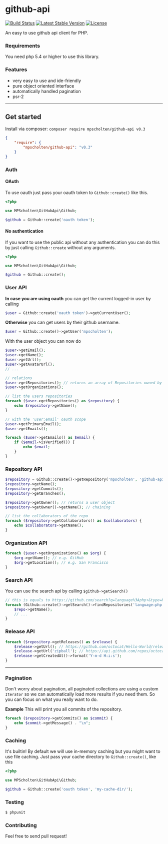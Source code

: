 github-api
==========
[![Build Status](https://travis-ci.org/mpscholten/github-api.png?branch=master)](https://travis-ci.org/mpscholten/github-api) [![Latest Stable Version](https://poser.pugx.org/mpscholten/github-api/v/stable.png)](https://packagist.org/packages/mpscholten/github-api) [![License](https://poser.pugx.org/mpscholten/github-api/license.png)](https://packagist.org/packages/mpscholten/github-api)

An easy to use github api client for PHP.

### Requirements ###
You need php 5.4 or higher to use this library.

### Features ###
* very easy to use and ide-friendly
* pure object oriented interface
* automatically handled pagination
* psr-2
 
----

## Get started ##
Install via composer: `composer require mpscholten/github-api v0.3`
```json
{
    "require": {
        "mpscholten/github-api": "v0.3"
    }
}
```


### Auth ###
#### OAuth ####

To use oauth just pass your oauth token to `Github::create()` like this.
```php
<?php

use MPScholten\GitHubApi\Github;

$github = Github::create('oauth token');
```

#### No authentication ####
If you want to use the public api without any authentication you can do this by just calling `Github::create` without any arguments.
```php
<?php

use MPScholten\GitHubApi\Github;

$github = Github::create();
```

### User API ###
**In case you are using oauth** you can get the current logged-in user by calling
```php
$user = Github::create('oauth token')->getCurrentUser();
```
**Otherwise** you can get users by their github username.
```php
$user = Github::create()->getUser('mpscholten');
```

With the user object you can now do
```php
$user->getEmail();
$user->getName();
$user->getUrl();
$user->getAvatarUrl();
// ...

// relations
$user->getRepositories(); // returns an array of Repositories owned by the user
$user->getOrganizations();

// list the users repositories
foreach ($user->getRepositories() as $repository) {
    echo $repository->getName();
}

// with the 'user:email' oauth scope
$user->getPrimaryEmail();
$user->getEmails();

foreach ($user->getEmails() as $email) {
    if ($email->isVerified()) {
        echo $email;
    }
}
```


### Repository API ###
```php
$repository = Github::create()->getRepository('mpscholten', 'github-api');
$repository->getName();
$repository->getCommits();
$repository->getBranches();

$repository->getOwner(); // returns a user object
$repository->getOwner()->getName(); // chaining 

// list the collaborators of the repo
foreach ($repository->getCollaborators() as $collaborators) {
    echo $collaborators->getName();
}
```

### Organization API ###
```php
foreach ($user->getOrganizations() as $org) {
    $org->getName(); // e.g. GitHub
    $org->getLocation(); // e.g. San Francisco
}
```

### Search API ###
You can use the search api by calling `$github->getSearch()`
```php
// this is equals to https://github.com/search?q=language%3Aphp+&type=Repositories&ref=searchresults
foreach (Github::create()->getSearch()->findRepositories('language:php') as $repo) {
    $repo->getName();
    // ...
}
```

### Release API ###
```php
foreach ($repository->getReleases() as $release) {
    $release->getUrl(); // https://github.com/octocat/Hello-World/releases/v1.0.0
    $release->getUrl('zipball'); // https://api.github.com/repos/octocat/Hello-World/zipball/v1.0.0
    $release->getCreatedAt()->format('Y-m-d H:i:s');
}
```


----


### Pagination ###
Don't worry about pagination, all paginated collections are using a custom `Iterator` so we can automatically load more results if you need them. So you can focus on what you really want to do.

**Example**
This will print you all commits of the repository.
```php
foreach ($repository->getCommits() as $commit) {
    echo $commit->getMessage() . "\n";
}
```

### Caching ###
It's builtin! By default we will use in-memory caching but you might want to use file caching. Just pass your cache directory to `Github::create()`, like this
```php
<?php

use MPScholten\GitHubApi\Github;

$github = Github::create('oauth token', 'my-cache-dir/');
```

### Testing ###
```bash
$ phpunit
```

### Contributing ###
Feel free to send pull request!
